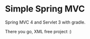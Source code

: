 Simple Spring MVC
=================

Spring MVC 4 and Servlet 3 with gradle.

There you go, XML free project :) 
